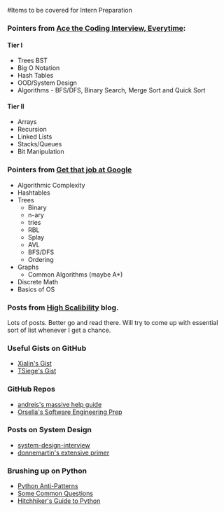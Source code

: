 #Items to be covered for Intern Preparation

### Pointers from [Ace the Coding Interview, Everytime](https://medium.com/@nickciubotariu/ace-the-coding-interview-every-time-d169ce1fd3fc):

#### Tier I

* Trees BST
* Big O Notation
* Hash Tables
* OOD/System Design
* Algorithms - BFS/DFS, Binary Search, Merge Sort and Quick Sort

#### Tier II

* Arrays
* Recursion
* Linked Lists
* Stacks/Queues
* Bit Manipulation

### Pointers from [Get that job at Google](https://steve-yegge.blogspot.com/2008/03/get-that-job-at-google.html)

* Algorithmic Complexity
* Hashtables
* Trees
	* Binary
	* n-ary
	* tries
	* RBL
	* Splay
	* AVL
	* BFS/DFS
	* Ordering
* Graphs
	* Common Algorithms (maybe A*)
* Discrete Math
* Basics of OS 

### Posts from [High Scalibility](http://highscalability.com/) blog.

Lots of posts. Better go and read there. Will try to come up with essential sort of list whenever I get a chance.

### Useful Gists on GitHub

* [Xialin's Gist](https://gist.github.com/xialin/62c068ba3e70741175fdcb0228265758)
* [TSiege's Gist](https://gist.github.com/TSiege/cbb0507082bb18ff7e4b)

### GitHub Repos

* [andreis's massive help guide](https://github.com/andreis/interview)
* [Orsella's Software Engineering Prep](https://github.com/orrsella/soft-eng-interview-prep)


### Posts on System Design

* [system-design-interview](https://github.com/checkcheckzz/system-design-interview#-hot-questions-and-reference)
* [donnemartin's extensive primer](https://github.com/donnemartin/system-design-primer)

### Brushing up on Python

* [Python Anti-Patterns](https://docs.quantifiedcode.com/python-anti-patterns/)
* [Some Common Questions](https://www.toptal.com/python#hiring-guide)
* [Hitchhiker's Guide to Python](http://docs.python-guide.org/en/latest/)